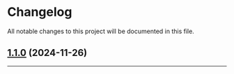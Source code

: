 # Changelog
All notable changes to this project will be documented in this file.
 
## [1.1.0](https://github.com/iBroStudio/laravel-neon-config/compare/v1.0.0...HEAD) (2024-11-26)

---
